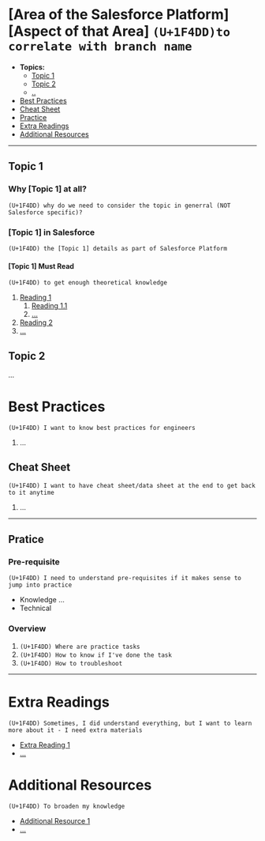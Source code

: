 # [Area of the Salesforce Platform] [Aspect of that Area] `(U+1F4DD)to correlate with branch name`
* **Topics:**
    * [Topic 1](topic1)
    * [Topic 2](topic2)
    * [..](...)
* [Best Practices](bestpractices)
* [Cheat Sheet](cheatsheet)
* [Practice](practice)
* [Extra Readings](extrareadings)
* [Additional Resources](additionalresources)

***
## Topic 1
### **Why [Topic 1] at all?**
`(U+1F4DD) why do we need to consider the topic in generral (NOT Salesforce specific)?` 

### **[Topic 1] in Salesforce**
`(U+1F4DD) the [Topic 1] details as part of Salesforce Platform` 
#### **[Topic 1] Must Read**
`(U+1F4DD) to get enough theoretical knowledge` 
1. [Reading 1](reading1)
    1. [Reading 1.1](reading1.1)
    1. [...](...)
1. [Reading 2](reading2)
1. [...](...)

## Topic 2
...
# Best Practices
`(U+1F4DD) I want to know best practices for engineers`
1. ...

## Cheat Sheet
`(U+1F4DD) I want to have cheat sheet/data sheet at the end to get back to it anytime`
1. ...

***
## Pratice
### Pre-requisite
`(U+1F4DD) I need to understand pre-requisites if it makes sense to jump into practice`
* Knowledge
...
* Technical
### Overview
1. `(U+1F4DD) Where are practice tasks`
1. `(U+1F4DD) How to know if I've done the task`
1. `(U+1F4DD) How to troubleshoot`

***

# Extra Readings
`(U+1F4DD) Sometimes, I did understand everything, but I want to learn more about it - I need extra materials`
* [Extra Reading 1](extrareading1)
* [...](...)

# Additional Resources
`(U+1F4DD) To broaden my knowledge`
* [Additional Resource 1](addittionalresource1)
* [...](...)
